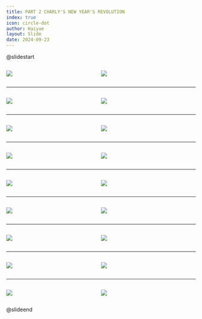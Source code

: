 ```yaml
---
title: PART 2 CHARLY'S NEW YEAR'S REVOLUTION
index: true
icon: circle-dot
author: Haiyue
layout: Slide
date: 2024-09-23
---
```

 
@slidestart

<div style="display:flex">
<div style="flex:1">

![](https://raw.githubusercontent.com/yclord/reading/refs/heads/master/english/Level-R/PART%202%20CHARLY'S%20NEW%20YEAR'S%20REVOLUTION/001.webp)
</div>
<div style="flex:1">

![](https://raw.githubusercontent.com/yclord/reading/refs/heads/master/english/Level-R/PART%202%20CHARLY'S%20NEW%20YEAR'S%20REVOLUTION/002.webp)
</div>
</div>

---

<div style="display:flex">
<div style="flex:1">

![](https://raw.githubusercontent.com/yclord/reading/refs/heads/master/english/Level-R/PART%202%20CHARLY'S%20NEW%20YEAR'S%20REVOLUTION/003.webp)
</div>
<div style="flex:1">

![](https://raw.githubusercontent.com/yclord/reading/refs/heads/master/english/Level-R/PART%202%20CHARLY'S%20NEW%20YEAR'S%20REVOLUTION/004.webp)
</div>
</div>

---

<div style="display:flex">
<div style="flex:1">

![](https://raw.githubusercontent.com/yclord/reading/refs/heads/master/english/Level-R/PART%202%20CHARLY'S%20NEW%20YEAR'S%20REVOLUTION/005.webp)
</div>
<div style="flex:1">

![](https://raw.githubusercontent.com/yclord/reading/refs/heads/master/english/Level-R/PART%202%20CHARLY'S%20NEW%20YEAR'S%20REVOLUTION/006.webp)
</div>
</div>

---

<div style="display:flex">
<div style="flex:1">

![](https://raw.githubusercontent.com/yclord/reading/refs/heads/master/english/Level-R/PART%202%20CHARLY'S%20NEW%20YEAR'S%20REVOLUTION/007.webp)
</div>
<div style="flex:1">

![](https://raw.githubusercontent.com/yclord/reading/refs/heads/master/english/Level-R/PART%202%20CHARLY'S%20NEW%20YEAR'S%20REVOLUTION/008.webp)
</div>
</div>

---

<div style="display:flex">
<div style="flex:1">

![](https://raw.githubusercontent.com/yclord/reading/refs/heads/master/english/Level-R/PART%202%20CHARLY'S%20NEW%20YEAR'S%20REVOLUTION/009.webp)
</div>
<div style="flex:1">

![](https://raw.githubusercontent.com/yclord/reading/refs/heads/master/english/Level-R/PART%202%20CHARLY'S%20NEW%20YEAR'S%20REVOLUTION/010.webp)
</div>
</div>

---

<div style="display:flex">
<div style="flex:1">

![](https://raw.githubusercontent.com/yclord/reading/refs/heads/master/english/Level-R/PART%202%20CHARLY'S%20NEW%20YEAR'S%20REVOLUTION/011.webp)
</div>
<div style="flex:1">

![](https://raw.githubusercontent.com/yclord/reading/refs/heads/master/english/Level-R/PART%202%20CHARLY'S%20NEW%20YEAR'S%20REVOLUTION/012.webp)
</div>
</div>

---

<div style="display:flex">
<div style="flex:1">

![](https://raw.githubusercontent.com/yclord/reading/refs/heads/master/english/Level-R/PART%202%20CHARLY'S%20NEW%20YEAR'S%20REVOLUTION/013.webp)
</div>
<div style="flex:1">

![](https://raw.githubusercontent.com/yclord/reading/refs/heads/master/english/Level-R/PART%202%20CHARLY'S%20NEW%20YEAR'S%20REVOLUTION/014.webp)
</div>
</div>

---

<div style="display:flex">
<div style="flex:1">

![](https://raw.githubusercontent.com/yclord/reading/refs/heads/master/english/Level-R/PART%202%20CHARLY'S%20NEW%20YEAR'S%20REVOLUTION/015.webp)
</div>
<div style="flex:1">

![](https://raw.githubusercontent.com/yclord/reading/refs/heads/master/english/Level-R/PART%202%20CHARLY'S%20NEW%20YEAR'S%20REVOLUTION/016.webp)
</div>
</div>

---

<div style="display:flex">
<div style="flex:1">

![](https://raw.githubusercontent.com/yclord/reading/refs/heads/master/english/Level-R/PART%202%20CHARLY'S%20NEW%20YEAR'S%20REVOLUTION/017.webp)
</div>
<div style="flex:1">

![](https://raw.githubusercontent.com/yclord/reading/refs/heads/master/english/Level-R/PART%202%20CHARLY'S%20NEW%20YEAR'S%20REVOLUTION/018.webp)
</div>
</div>

@slideend